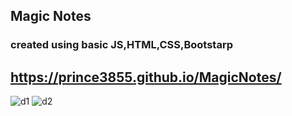 ## Magic Notes
### created using basic JS,HTML,CSS,Bootstarp
## https://prince3855.github.io/MagicNotes/

![d1](https://user-images.githubusercontent.com/56115629/110805975-a38ce000-82a7-11eb-8ef4-16dc477c1ef9.jpg)
![d2](https://user-images.githubusercontent.com/56115629/110805986-a556a380-82a7-11eb-8e21-cc719c686def.jpg)

